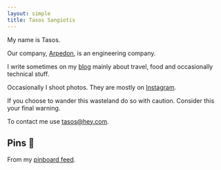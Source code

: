 ```yaml
---
layout: simple
title: Tasos Sangiotis
---
```


My name is Tasos.

Our company, [Arpedon](https://arpedon.com), is an engineering company.

I write sometimes on my [blog](https://world.hey.com/tasos) mainly about travel, food and occasionally technical stuff.

Occasionally I shoot photos. They are mostly on [Instagram](https://www.instagram.com/tsangiotis/).

If you choose to wander this wasteland do so with caution. Consider this your final warning.

To contact me use tasos@hey.com.

## Pins 📌

<ul 
    data-rss-feed="https://feeds.pinboard.in/rss/u:tsangiotis/" 
    data-rss-title-wrapper="li" 
    data-rss-max="5"
    class ="posts posts--pins">
</ul>

From my [pinboard feed](https://pinboard.in/u:tsangiotis#).

<script src="/assets/js/simple-rss.js"></script>
